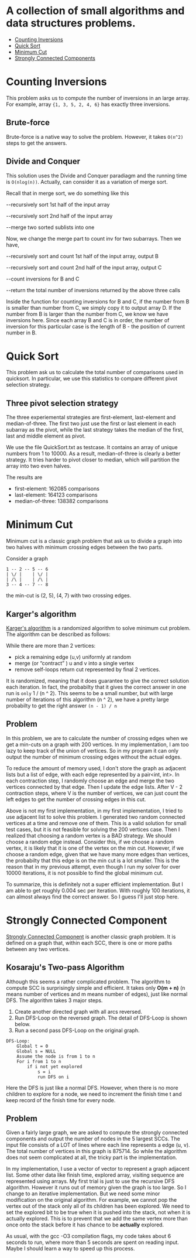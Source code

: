 A collection of small algorithms and data structures problems.
==============================================================
- [Counting Inversions](#counting-inversions)
- [Quick Sort](#quick-sort) 
- [Minimum Cut](#minimum-cut) 
- [Strongly Connected Components](#SCC) 

# <a name="counting-inversions"></a>Counting Inversions
This problem asks us to compute the number of inversions in an large array. For example, array `{1, 3, 5, 2, 4, 6}` has exactly three inversions.

## Brute-force
Brute-force is a native way to solve the problem. However, it takes `O(n^2)` steps to get the answers.

## Divide and Conquer
This solution uses the Divide and Conquer paradiagm and the running time is `O(nlog(n))`. Actually, can consider it as a variation of merge sort.

Recall that in merge sort, we do something like this

--recursively sort 1st half of the input array 

--recursively sort 2nd half of the input array

--merge two sorted sublists into one

Now, we change the merge part to count inv for two subarrays. Then we have,

--recursively sort and count 1st half of the input array, output B

--recursively sort and count 2nd half of the input array, output C

--count inversions for B and C

--return the total number of inversions returned by the above three calls

Inside the function for counting inversions for B and C, if the number from B is smaller than number from C, we simply copy it to output array D. If the number from B is larger than the number from C, we know we have inversions here. Since each array B and C is in order, the number of inversion for this particular case is the length of B - the position of current number in B.


# <a name="quick-sort"></a>Quick Sort
This problem ask us to calculate the total number of comparisons used in quicksort. In particular, we use this statistics to compare different pivot selection strategy.

## Three pivot selection strategy
The three experiemental strategies are first-element, last-element and median-of-three. The first two just use the first or last element in each subarray as the pivot, while the last strategy takes the median of the first, last and middle element as pivot.

We use the file QuickSort.txt as testcase. It contains an array of unique numbers from 1 to 10000. As a result, median-of-three is clearly a better strategy. It tries harder to pivot closer to median, which will partition the array into two even halves.

The results are
* first-element: 162085 comparisons
* last-element: 164123 comparisons 
* median-of-three: 138382 comparisons 

# <a name="minimum-cut"></a>Minimum Cut
Minimum cut is a classic graph problem that ask us to divide a graph into two halves with minimum crossing edges between the two parts.

Consider a graph
```
1 -- 2 -- 5 -- 6
| \/ |    | \/ |
| /\ |    | /\ |
3 -- 4 -- 7 -- 8
```
the min-cut is (2, 5), (4, 7) with two crossing edges.

## Karger's algorithm
[Karger's algorithm](https://en.wikipedia.org/wiki/Karger%27s_algorithm) is a randomized algorithm to solve minimum cut problem. The algorithm can be described as follows:

While there are more than 2 vertices:
* pick a remaining edge (u,v) uniformly at random
* merge (or “contract” ) u and v into a single vertex
* remove self-loops
return cut represented by final 2 vertices. 

It is randomized, meaning that it does guarantee to give the correct solution each iteration. In fact, the probabilty that it gives the correct answer in one run is `only` 1 / (n ^ 2). This seems to be a small number, but with large number of iterations of this algorithm (n ^ 2), we have a pretty large probabilty to get the right answer `(n - 1) / n`

## Problem
In this problem, we are to calculate the number of crossing edges when we get a min-cuts on a graph with 200 vertices. In my implementation, I am too lazy to keep track of the union of vertices.
So in my program it can only output the number of minimum crossing edges without the actual edges.

To reduce the amount of memory used, I don't store the graph as adjacent lists but a list of edge, with each edge represented by a pair<int, int>. In each contraction step, I randomly choose an edge and merge the two vertices connected by that edge. Then I update the edge lists. After V - 2 contraction steps, where V is the number of vertices, we can just count the left edges to get the number of crossing edges in this cut. 

Above is not my first implementation, in my first implementation, I tried to use adjacent list to solve this problem. I generated two random connected vertices at a time and remove one of them. This is a valid solution for small test cases, but it is not feasible for solving the 200 vertices case. Then I realized that choosing a random vertex is a BAD strategy. We should choose a random edge instead. Consider this, if we choose a random vertex, it is likely that it is one of the vertex on the min cut. However, if we choose a random edge, given that we have many more edges than vertices, the probabilty that this edge is on the min cut is a lot smaller. This is the reason that in my previous attempt, even though I run my solver for over 10000 iterations, it is not possible to find the global minimum cut.

To summarize, this is definitely not a super efficient implementation. But I am able to get roughly 0.004 sec per iteration. With roughly 100 iterations, it can almost always find the correct answer. So I guess I'll just stop here.

# <a name="SCC"></a>Strongly Connected Component
[Strongly Connected Component](http://www.columbia.edu/~cs2035/courses/csor4231.F15/scc.pdf) is another classic graph problem. It is defined on a graph that, within each SCC, there is one or more paths between any two vertices.

## Kosaraju's Two-pass Algorithm
Although this seems a rather complicated problem. The algorithm to compute SCC is surprisingly simple and efficient. It takes only **O(m + n)** (n means number of vertices and m means number of edges), just like normal DFS. The algorithm takes 3 major steps.

1. Create another directed graph with all arcs reversed.
2. Run DFS-Loop on the reversed graph. The detail of DFS-Loop is shown below.
3. Run a second pass DFS-Loop on the original graph.

```
DFS-Loop:
    Global t = 0
    Global s = NULL
    Assume the node is from 1 to n
    For i from 1 to n
        if i not yet explored
            s = i
            run DFS on i
```
Here the DFS is just like a normal DFS. However, when there is no more children to explore for a node, we need to increment the finish time t and keep record of the finish time for every node.

## Problem
Given a fairly large graph, we are asked to compute the strongly connected components and output the number of nodes in the 5 largest SCCs. The input file consists of a LOT of lines where each line represents a edge (u, v). The total number of vertices in this graph is 875714. So while the algorithm does not seem complicated at all, the tricky part is the implementation.

In my implementation, I use a vector of vector<int> to represent a graph adjacent list. Some other data like finish time, explored array, visiting sequence are represented using arrays. My first trial is just to use the recursive DFS algorithm. However it runs out of memory given the graph is too large. So I change to an iterative implementation. But we need some minor modification on the original algorithm. For example, we cannot pop the vertex out of the stack only all of its children has been explored. We need to set the explored bit to be true when it is pushed into the stack, not when it is actually explored. This is to prevent that we add the same vertex more than once onto the stack before it has chance to be **actually** explored.

As usual, with the gcc -O3 compilation flags, my code takes about 6 seconds to run, where more than 5 seconds are spent on reading input. Maybe I should learn a way to speed up this process.
